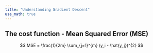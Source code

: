```yaml
---
title: "Understanding Gradient Descent"
use_math: true
---
```




## The cost function - Mean Squared Error (MSE)

$$
  MSE = \frac{1}{2m} \sum_{j=1}^{m} (y_i - \hat{y_j})^{2}
$$
